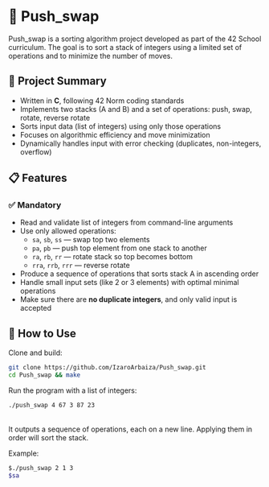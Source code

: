 # 🔄 Push_swap

Push_swap is a sorting algorithm project developed as part of the 42 School curriculum. The goal is to sort a stack of integers using a limited set of operations and to minimize the number of moves.

## 🧠 Project Summary

- Written in **C**, following 42 Norm coding standards  
- Implements two stacks (A and B) and a set of operations: push, swap, rotate, reverse rotate  
- Sorts input data (list of integers) using only those operations  
- Focuses on algorithmic efficiency and move minimization  
- Dynamically handles input with error checking (duplicates, non-integers, overflow)

## 📋 Features

### ✅ Mandatory

- Read and validate list of integers from command-line arguments  
- Use only allowed operations:  
  - `sa`, `sb`, `ss` — swap top two elements  
  - `pa`, `pb` — push top element from one stack to another  
  - `ra`, `rb`, `rr` — rotate stack so top becomes bottom  
  - `rra`, `rrb`, `rrr` — reverse rotate  
- Produce a sequence of operations that sorts stack A in ascending order  
- Handle small input sets (like 2 or 3 elements) with optimal minimal operations  
- Make sure there are **no duplicate integers**, and only valid input is accepted  

## 🚀 How to Use

Clone and build:
```bash
git clone https://github.com/IzaroArbaiza/Push_swap.git
cd Push_swap && make
```
Run the program with a list of integers:
```bash
./push_swap 4 67 3 87 23
```
<br>
It outputs a sequence of operations, each on a new line. Applying them in order will sort the stack.

Example:
```bash
$./push_swap 2 1 3
$sa
```


